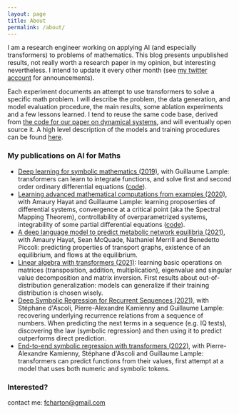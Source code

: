 ```yaml
---
layout: page
title: About
permalink: /about/
---
```


I am a research engineer working on applying AI (and especially transformers) to problems of mathematics.
This blog presents unpublished results, not really worth a research paper in my opinion, but interesting nevertheless. I intend to update it every other month (see [my twitter account](https://twitter.com/f_charton) for announcements).

Each experiment documents an attempt to use transformers to solve a specific math problem. I will describe the problem, the data generation, and model evaluation procedure, the main results, some ablation experiments and a few lessons learned. I tend to reuse the same code base, derived from [the code for our paper on dynamical systems](https://github.com/facebookresearch/MathsFromExamples), and will eventually open source it. A high level description of the models and training procedures can be found [here](/models/).

### My publications on AI for Maths

* [Deep learning for symbolic mathematics (2019)](https://arxiv.org/abs/1912.01412), with Guillaume Lample: transformers can learn to integrate functions, and solve first and second order ordinary differential equations ([code](https://github.com/facebookresearch/SymbolicMathematics)).
* [Learning advanced mathematical computations from examples (2020)](https://arxiv.org/abs/2006.06462), with Amaury Hayat and Guillaume Lample: learning proposerties of differential systems, convergence at a critical point (aka the Spectral Mapping Theorem), controllability of overparametrized systems, integrability of some partial differential equations ([code](https://github.com/facebookresearch/MathsFromExamples)). 
* [A deep language model to predict metabolic network equilibria (2021)](https://arxiv.org/abs/2112.03588), with Amaury Hayat, Sean McQuade, Nathaniel Merrill and Benedetto Piccoli: predicting properties of transport graphs, existence of an equilibrium, and flows at the equilibrium.
* [Linear algebra with transformers (2021)](https://arxiv.org/abs/2112.01898): learning basic operations on matrices (transposition, addition, multiplication), eigenvalue and singular value decomposition and matrix inversion. First results about out-of-distribution generalization: models can generalize if their training distribution is chosen wisely.
* [Deep Symbolic Regression for Recurrent Sequences (2021)](https://arxiv.org/abs/2201.04600), with Stéphane d'Ascoli, Pierre-Alexandre Kamienny and Guillaume Lample: recovering underlying recurrence relations from a sequence of numbers. When predicting the next terms in a sequence (e.g. IQ tests), discovering the law (symbolic regression) and then using it to predict outperforms direct prediction. 
* [End-to-end symbolic regression with transformers (2022)](https://arxiv.org/abs/2204.10532), with Pierre-Alexandre Kamienny, Stéphane d'Ascoli and Guillaume Lample: transformers can predict functions from their values, first attempt at a model that uses both numeric and symbolic tokens.

### Interested? 
contact me:
[fcharton@gmail.com](mailto:fcharton@gmail.com)
